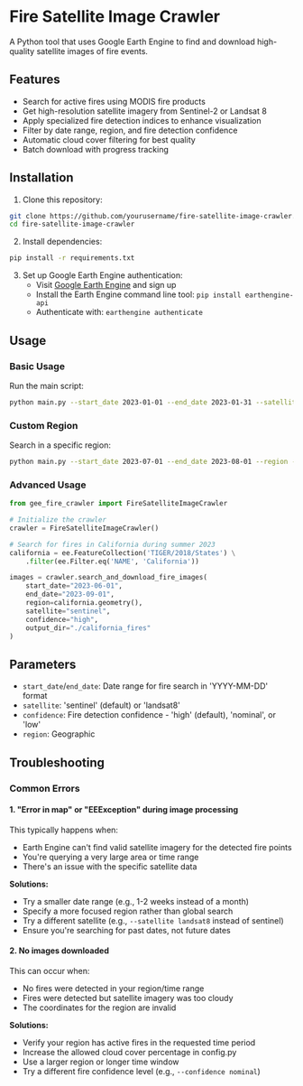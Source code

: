 # Fire Satellite Image Crawler

A Python tool that uses Google Earth Engine to find and download high-quality satellite images of fire events.

## Features

- Search for active fires using MODIS fire products
- Get high-resolution satellite imagery from Sentinel-2 or Landsat 8
- Apply specialized fire detection indices to enhance visualization
- Filter by date range, region, and fire detection confidence
- Automatic cloud cover filtering for best quality
- Batch download with progress tracking

## Installation

1. Clone this repository:
```bash
git clone https://github.com/yourusername/fire-satellite-image-crawler.git
cd fire-satellite-image-crawler
```

2. Install dependencies:
```bash
pip install -r requirements.txt
```

3. Set up Google Earth Engine authentication:
   - Visit [Google Earth Engine](https://earthengine.google.com/) and sign up
   - Install the Earth Engine command line tool: `pip install earthengine-api`
   - Authenticate with: `earthengine authenticate`

## Usage

### Basic Usage

Run the main script:

```bash
python main.py --start_date 2023-01-01 --end_date 2023-01-31 --satellite sentinel
```

### Custom Region

Search in a specific region:

```bash
python main.py --start_date 2023-07-01 --end_date 2023-08-01 --region -120.5,37.7
```

### Advanced Usage

```python
from gee_fire_crawler import FireSatelliteImageCrawler

# Initialize the crawler
crawler = FireSatelliteImageCrawler()

# Search for fires in California during summer 2023
california = ee.FeatureCollection('TIGER/2018/States') \
    .filter(ee.Filter.eq('NAME', 'California'))

images = crawler.search_and_download_fire_images(
    start_date="2023-06-01",
    end_date="2023-09-01",
    region=california.geometry(),
    satellite="sentinel",
    confidence="high",
    output_dir="./california_fires"
)
```

## Parameters

- `start_date`/`end_date`: Date range for fire search in 'YYYY-MM-DD' format
- `satellite`: 'sentinel' (default) or 'landsat8'
- `confidence`: Fire detection confidence - 'high' (default), 'nominal', or 'low'
- `region`: Geographic

## Troubleshooting

### Common Errors

#### 1. "Error in map" or "EEException" during image processing

This typically happens when:
- Earth Engine can't find valid satellite imagery for the detected fire points
- You're querying a very large area or time range
- There's an issue with the specific satellite data

**Solutions:**
- Try a smaller date range (e.g., 1-2 weeks instead of a month)
- Specify a more focused region rather than global search
- Try a different satellite (e.g., `--satellite landsat8` instead of sentinel)
- Ensure you're searching for past dates, not future dates

#### 2. No images downloaded

This can occur when:
- No fires were detected in your region/time range
- Fires were detected but satellite imagery was too cloudy
- The coordinates for the region are invalid

**Solutions:**
- Verify your region has active fires in the requested time period
- Increase the allowed cloud cover percentage in config.py
- Use a larger region or longer time window
- Try a different fire confidence level (e.g., `--confidence nominal`)